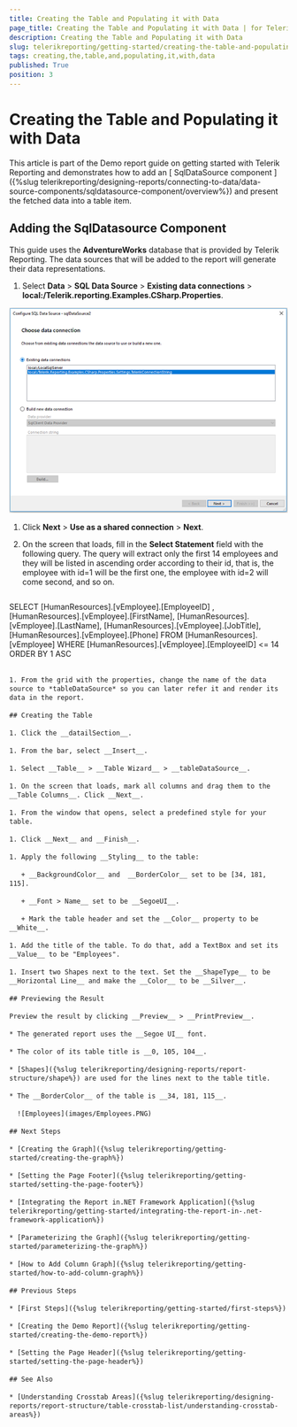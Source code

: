 ```yaml
---
title: Creating the Table and Populating it with Data
page_title: Creating the Table and Populating it with Data | for Telerik Reporting Documentation
description: Creating the Table and Populating it with Data
slug: telerikreporting/getting-started/creating-the-table-and-populating-it-with-data
tags: creating,the,table,and,populating,it,with,data
published: True
position: 3
---
```


# Creating the Table and Populating it with Data



This article is part of the Demo report guide on getting started with Telerik Reporting and demonstrates how to add an         [        SqlDataSource component      ]({%slug telerikreporting/designing-reports/connecting-to-data/data-source-components/sqldatasource-component/overview%})         and present the fetched data into a table item.       

## Adding the SqlDatasource Component

This guide uses the __AdventureWorks__ database that is provided by Telerik Reporting.           The data sources that will be added to the report will generate their data representations.         

1. Select __Data__ > __SQL Data Source__ > __Existing data connections__ > __local:/Telerik.reporting.Examples.CSharp.Properties__.               

  ![3](images/3.PNG)

1. Click __Next__ > __Use as a shared connection__ > __Next__.             

1. On the screen that loads, fill in the __Select Statement__ field with the following query.               The query will extract only the first 14 employees and they will be listed in ascending order according to their id, that is,               the employee with id=1 will be the first one, the employee with id=2 will come second, and so on.             

    
      ````sql
SELECT
[HumanResources].[vEmployee].[EmployeeID] ,
[HumanResources].[vEmployee].[FirstName],
[HumanResources].[vEmployee].[LastName],
[HumanResources].[vEmployee].[JobTitle],
[HumanResources].[vEmployee].[Phone]
FROM [HumanResources].[vEmployee]
WHERE [HumanResources].[vEmployee].[EmployeeID] <= 14
ORDER BY 1 ASC
````

1. From the grid with the properties, change the name of the data source to *tableDataSource* so you can later refer it and render its data in the report.             

## Creating the Table

1. Click the __datailSection__.             

1. From the bar, select __Insert__.             

1. Select __Table__ > __Table Wizard__ > __tableDataSource__.             

1. On the screen that loads, mark all columns and drag them to the __Table Columns__. Click __Next__.             

1. From the window that opens, select a predefined style for your table.             

1. Click __Next__ and __Finish__.             

1. Apply the following __Styling__ to the table:             

   + __BackgroundColor__ and  __BorderColor__ set to be [34, 181, 115].                 

   + __Font > Name__ set to be __SegoeUI__.                 

   + Mark the table header and set the __Color__ property to be __White__.                 

1. Add the title of the table. To do that, add a TextBox and set its __Value__ to be "Employees".             

1. Insert two Shapes next to the text. Set the __ShapeType__ to be __Horizontal Line__ and make the __Color__ to be __Silver__.              

## Previewing the Result

Preview the result by clicking __Preview__ > __PrintPreview__.         

* The generated report uses the __Segoe UI__ font.             

* The color of its table title is __0, 105, 104__.             

* [Shapes]({%slug telerikreporting/designing-reports/report-structure/shape%}) are used for the lines next to the table title.             

* The __BorderColor__ of the table is __34, 181, 115__.               

  ![Employees](images/Employees.PNG)

## Next Steps

* [Creating the Graph]({%slug telerikreporting/getting-started/creating-the-graph%})

* [Setting the Page Footer]({%slug telerikreporting/getting-started/setting-the-page-footer%})

* [Integrating the Report in.NET Framework Application]({%slug telerikreporting/getting-started/integrating-the-report-in-.net-framework-application%})

* [Parameterizing the Graph]({%slug telerikreporting/getting-started/parameterizing-the-graph%})

* [How to Add Column Graph]({%slug telerikreporting/getting-started/how-to-add-column-graph%})

## Previous Steps

* [First Steps]({%slug telerikreporting/getting-started/first-steps%})

* [Creating the Demo Report]({%slug telerikreporting/getting-started/creating-the-demo-report%})

* [Setting the Page Header]({%slug telerikreporting/getting-started/setting-the-page-header%})

## See Also

* [Understanding Crosstab Areas]({%slug telerikreporting/designing-reports/report-structure/table-crosstab-list/understanding-crosstab-areas%})

